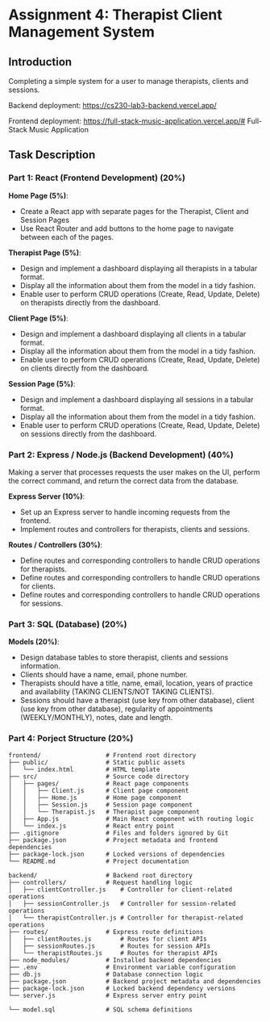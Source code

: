 # Assignment 4: Therapist Client Management System

## Introduction

Completing a simple system for a user to manage therapists, clients and sessions.

Backend deployment:
https://cs230-lab3-backend.vercel.app/

Frontend deployment:
https://full-stack-music-application.vercel.app/# Full-Stack Music Application

## Task Description

### Part 1: React (Frontend Development) (20%)

**Home Page (5%)**:

- Create a React app with separate pages for the Therapist, Client and Session Pages
- Use React Router and add buttons to the home page to navigate between each of the pages.

**Therapist Page (5%)**:

- Design and implement a dashboard displaying all therapists in a tabular format.
- Display all the information about them from the model in a tidy fashion.
- Enable user to perform CRUD operations (Create, Read, Update, Delete) on therapists directly from the dashboard.

**Client Page (5%)**:

- Design and implement a dashboard displaying all clients in a tabular format.
- Display all the information about them from the model in a tidy fashion.
- Enable user to perform CRUD operations (Create, Read, Update, Delete) on clients directly from the dashboard.

**Session Page (5%)**:

- Design and implement a dashboard displaying all sessions in a tabular format.
- Display all the information about them from the model in a tidy fashion.
- Enable user to perform CRUD operations (Create, Read, Update, Delete) on sessions directly from the dashboard.

### Part 2: Express / Node.js (Backend Development) (40%)

Making a server that processes requests the user makes on the UI, perform the correct command, and return the correct data from the database.

**Express Server (10%)**:

- Set up an Express server to handle incoming requests from the frontend.
- Implement routes and controllers for therapists, clients and sessions.

**Routes / Controllers (30%)**:

- Define routes and corresponding controllers to handle CRUD operations for therapists.
- Define routes and corresponding controllers to handle CRUD operations for clients.
- Define routes and corresponding controllers to handle CRUD operations for sessions.

### Part 3: SQL (Database) (20%)

**Models (20%)**:
- Design database tables to store therapist, clients and sessions information.
- Clients should have a name, email, phone number.
- Therapists should have a title, name, email, location, years of practice and availability (TAKING CLIENTS/NOT TAKING CLIENTS).
- Sessions should have a therapist (use key from other database), client (use key from other database), regularity of appointments (WEEKLY/MONTHLY), notes, date and length.

### Part 4: Porject Structure (20%)



```
frontend/                  # Frontend root directory
├── public/                # Static public assets
│   └── index.html         # HTML template
├── src/                   # Source code directory
│   ├── pages/             # React page components
│   │   ├── Client.js      # Client page component
│   │   ├── Home.js        # Home page component
│   │   ├── Session.js     # Session page component
│   │   └── Therapist.js   # Therapist page component
│   ├── App.js             # Main React component with routing logic
│   └── index.js           # React entry point
├── .gitignore             # Files and folders ignored by Git
├── package.json           # Project metadata and frontend dependencies
├── package-lock.json      # Locked versions of dependencies
└── README.md              # Project documentation
```

```
backend/                   # Backend root directory
├── controllers/           # Request handling logic
│   ├── clientController.js    # Controller for client-related operations
│   ├── sessionController.js   # Controller for session-related operations
│   └── therapistController.js # Controller for therapist-related operations
├── routes/                # Express route definitions
│   ├── clientRoutes.js        # Routes for client APIs
│   ├── sessionRoutes.js       # Routes for session APIs
│   └── therapistRoutes.js     # Routes for therapist APIs
├── node_modules/          # Installed backend dependencies
├── .env                   # Environment variable configuration
├── db.js                  # Database connection logic
├── package.json           # Backend project metadata and dependencies
├── package-lock.json      # Locked backend dependency versions
└── server.js              # Express server entry point
```

```
└── model.sql              # SQL schema definitions
```
